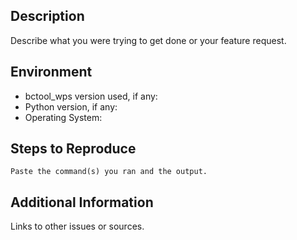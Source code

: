 ## Description

Describe what you were trying to get done or your feature request.

## Environment

* bctool_wps version used, if any:
* Python version, if any:
* Operating System:

## Steps to Reproduce

```
Paste the command(s) you ran and the output.
```

## Additional Information

Links to other issues or sources.
